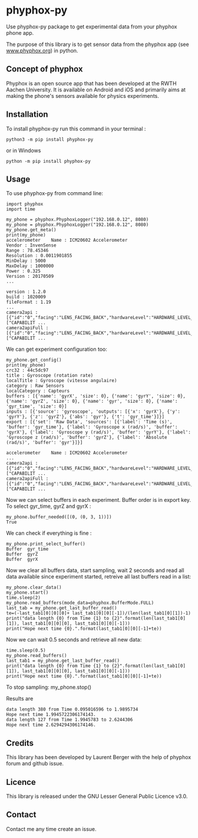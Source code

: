 # phyphox-py
Use phyphox-py package  to get experimental data from your phyphox phone app. 

The purpose of this library is to get sensor data  from the phyphox app (see www.phyphox.org) in python.

## Concept of phyphox

Phyphox is an open source app that has been developed at the RWTH Aachen University. It is available on Android and iOS and primarily aims at making the phone's sensors available for physics experiments. 

## Installation

To install phyphox-py run this command in your terminal :

```python3 -m pip install phyphox-py```

or in Windows

```python -m pip install phyphox-py```

## Usage

To use phyphox-py from command line:
```
import phyphox
import time

my_phone = phyphox.PhyphoxLogger("192.168.0.12", 8080)
my_phone = phyphox.PhyphoxLogger("192.168.0.12", 8080)
my_phone.get_meta()
print(my_phone)
accelerometer    Name : ICM20602 Accelerometer
Vendor : InvenSense
Range : 78.45346
Resolution : 0.0011901855
MinDelay : 5000
MaxDelay : 1000000
Power : 0.325
Version : 20170509
...

version : 1.2.0
build : 1020009
fileFormat : 1.19
...
camera2api : [{"id":"0","facing":"LENS_FACING_BACK","hardwareLevel":"HARDWARE_LEVEL_3","capabilities":["CAPABILIT ...
camera2apiFull : [{"id":"0","facing":"LENS_FACING_BACK","hardwareLevel":"HARDWARE_LEVEL_3","capabilities":["CAPABILIT ...

```
We can get experiment configuration too:
```
my_phone.get_config()
print(my_phone)
crc32 : 44c5dc97
title : Gyroscope (rotation rate)
localTitle : Gyroscope (vitesse angulaire)
category : Raw Sensors
localCategory : Capteurs
buffers : [{'name': 'gyrX', 'size': 0}, {'name': 'gyrY', 'size': 0}, {'name': 'gyrZ', 'size': 0}, {'name': 'gyr', 'size': 0}, {'name': 'gyr_time', 'size': 0}]
inputs : [{'source': 'gyroscope', 'outputs': [{'x': 'gyrX'}, {'y': 'gyrY'}, {'z': 'gyrZ'}, {'abs': 'gyr'}, {'t': 'gyr_time'}]}]
export : [{'set': 'Raw Data', 'sources': [{'label': 'Time (s)', 'buffer': 'gyr_time'}, {'label': 'Gyroscope x (rad/s)', 'buffer': 'gyrX'}, {'label': 'Gyroscope y (rad/s)', 'buffer': 'gyrY'}, {'label': 'Gyroscope z (rad/s)', 'buffer': 'gyrZ'}, {'label': 'Absolute (rad/s)', 'buffer': 'gyr'}]}]

accelerometer    Name : ICM20602 Accelerometer
...
camera2api : [{"id":"0","facing":"LENS_FACING_BACK","hardwareLevel":"HARDWARE_LEVEL_3","capabilities":["CAPABILIT ...
camera2apiFull : [{"id":"0","facing":"LENS_FACING_BACK","hardwareLevel":"HARDWARE_LEVEL_3","capabilities":["CAPABILIT ...
```
Now we can select buffers in each experiment. Buffer order is in export key. To select gyr_time, gyrZ and gyrX :
```
my_phone.buffer_needed([(0, (0, 3, 1))])
True
```
We can check if everything is fine :
```
my_phone.print_select_buffer()
Buffer  gyr_time
Buffer  gyrZ
Buffer  gyrX
```
Now we clear all buffers data, start sampling, wait 2 seconds and read all data available since experiment started, retreive all last buffers read in a list:
```
my_phone.clear_data()
my_phone.start()
time.sleep(2)
my_phone.read_buffers(mode_data=phyphox.BufferMode.FULL)
last_tab = my_phone.get_last_buffer_read()
te=(-last_tab1[0][0][0]+ last_tab1[0][0][-1])/(len(last_tab1[0][1])-1)
print("data length {0} from Time {1} to {2}".format(len(last_tab1[0][1]), last_tab1[0][0][0], last_tab1[0][0][-1]))
print("Hope next time {0}.".format(last_tab1[0][0][-1]+te))

```
Now we can wait 0.5 seconds and retrieve all new data:
```
time.sleep(0.5)
my_phone.read_buffers()
last_tab1 = my_phone.get_last_buffer_read()
print("data length {0} from Time {1} to {2}".format(len(last_tab1[0][1]), last_tab1[0][0][0], last_tab1[0][0][-1]))
print("Hope next time {0}.".format(last_tab1[0][0][-1]+te))
```
To stop sampling:
my_phone.stop()

Results are 
```
data length 380 from Time 0.095016596 to 1.9895734
Hope next time 1.9945722306174143.
data length 127 from Time 1.9945783 to 2.6244306
Hope next time 2.6294294306174146.
```
## Credits

This library has been developed by Laurent Berger with the help of phyphox forum and github issue.

## Licence

This library is released under the GNU Lesser General Public Licence v3.0.

## Contact

Contact me any time create an issue.

